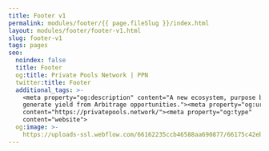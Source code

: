 ```yaml
---
title: Footer v1
permalink: modules/footer/{{ page.fileSlug }}/index.html
layout: modules/footer/footer-v1.html
slug: footer-v1
tags: pages
seo:
  noindex: false
  title: Footer
  og:title: Private Pools Network | PPN
  twitter:title: Footer
  additional_tags: >-
    <meta property="og:description" content="A new ecosystem, purpose built to
    generate yield from Arbitrage opportunities."><meta property="og:url"
    content="https://privatepools.network/"><meta property="og:type"
    content="website">
  og:image: >-
    https://uploads-ssl.webflow.com/66162235ccb46588aa690877/66175c42ebc0ce580e5b9283_opengraph.jpg
---
```



